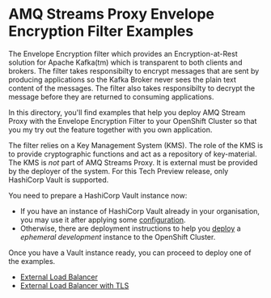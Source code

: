 # AMQ Streams Proxy Envelope Encryption Filter Examples

The Envelope Encryption filter which provides an Encryption-at-Rest solution for Apache Kafka(tm) which is transparent to both clients and brokers. The filter takes
responsibilty to encrypt messages that are sent by producing applications so the Kafka Broker never sees the plain text content of the messages.  The filter also takes responsibilty
to decrypt the message before they are returned to consuming applications.

In this directory, you'll find examples that help you deploy AMQ Stream Proxy with the Envelope Encryption Filter to your OpenShift Cluster so that you my try out the feature together
with you own application.

The filter relies on a Key Management System (KMS). The role of the KMS is to provide cryptographic functions and act as a repository of key-material. The KMS is *not* part of AMQ Streams
Proxy.  It is external must be provided by the deployer of the system.  For this Tech Preview release, only HashiCorp Vault is supported.

You need to prepare a HashiCorp Vault instance now:

* If you have an instance of HashiCorp Vault already in your organisation, you may use it after applying some [configuration](./PREPARE_KMS.md#using-an-existing-vault-instance).
* Otherwise, there are deployment instructions to help you [deploy](./PREPARE_KMS.md#deploying-hashicorp-for-development) a *ephemeral development* instance to the OpenShift Cluster.

Once you have a Vault instance ready, you can proceed to deploy one of the examples.

* [External Load Balancer](./proxy_exposed_by_loadbalancer)
* [External Load Balancer with TLS](./proxy_exposed_by_loadbalancer_with_tls)

